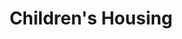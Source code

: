 ---
layout: content
data: housing
title: Children's Housing
isHome: true
link: https://figure.nz/search/?query=children%20housing&ref=yfnz
link-all: https://figure.nz/search/?query=children%20housing&ref=yfnz
---